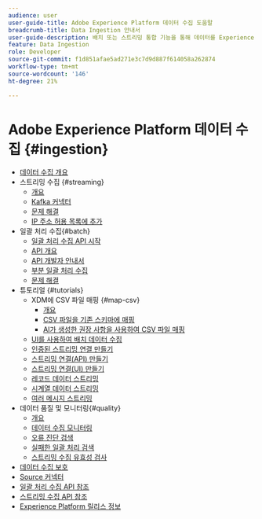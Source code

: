 ```yaml
---
audience: user
user-guide-title: Adobe Experience Platform 데이터 수집 도움말
breadcrumb-title: Data Ingestion 안내서
user-guide-description: 배치 또는 스트리밍 통합 기능을 통해 데이터를 Experience Platform으로 가져올 수 있습니다.
feature: Data Ingestion
role: Developer
source-git-commit: f1d851afae5ad271e3c7d9d887f614058a262874
workflow-type: tm+mt
source-wordcount: '146'
ht-degree: 21%

---
```



# Adobe Experience Platform 데이터 수집 {#ingestion}

- [데이터 수집 개요](home.md)
- 스트리밍 수집 {#streaming}
   - [개요](streaming-ingestion/overview.md)
   - [Kafka 커넥터](streaming-ingestion/kafka.md)
   - [문제 해결](streaming-ingestion/troubleshooting.md)
   - [IP 주소 허용 목록에 추가](streaming-ingestion/allowlisting.md)
- 일괄 처리 수집{#batch}
   - [일괄 처리 수집 API 시작](batch-ingestion/getting-started.md)
   - [API 개요](batch-ingestion/overview.md)
   - [API 개발자 안내서](batch-ingestion/api-overview.md)
   - [부분 일괄 처리 수집](batch-ingestion/partial.md)
   - [문제 해결](batch-ingestion/troubleshooting.md)
- 튜토리얼 {#tutorials}
   - XDM에 CSV 파일 매핑 {#map-csv}
      - [개요](./tutorials/map-csv/overview.md)
      - [CSV 파일을 기존 스키마에 매핑](./tutorials/map-csv/existing-schema.md)
      - [AI가 생성한 권장 사항을 사용하여 CSV 파일 매핑](./tutorials/map-csv/recommendations.md)
   - [UI를 사용하여 배치 데이터 수집](tutorials/ingest-batch-data.md)
   - [인증된 스트리밍 연결 만들기](tutorials/create-authenticated-streaming-connection.md)
   - [스트리밍 연결(API) 만들기](tutorials/create-streaming-connection.md)
   - [스트리밍 연결(UI) 만들기](tutorials/create-streaming-connection-ui.md)
   - [레코드 데이터 스트리밍](tutorials/streaming-record-data.md)
   - [시계열 데이터 스트리밍](tutorials/streaming-time-series-data.md)
   - [여러 메시지 스트리밍](tutorials/streaming-multiple-messages.md)
- 데이터 품질 및 모니터링{#quality}
   - [개요](quality/overview.md)
   - [데이터 수집 모니터링](quality/monitor-data-ingestion.md)
   - [오류 진단 검색](quality/error-diagnostics.md)
   - [실패한 일괄 처리 검색](quality/retrieve-failed-batches.md)
   - [스트리밍 수집 유효성 검사](quality/streaming-validation.md)
- [데이터 수집 보호](guardrails.md)
- [Source 커넥터](source-connectors.md)
- [일괄 처리 수집 API 참조](https://developer.adobe.com/experience-platform-apis/references/batch-ingestion/)
- [스트리밍 수집 API 참조](https://developer.adobe.com/experience-platform-apis/references/streaming-ingestion/)
- [Experience Platform 릴리스 정보](https://experienceleague.adobe.com/ko/docs/experience-platform/release-notes/latest)
